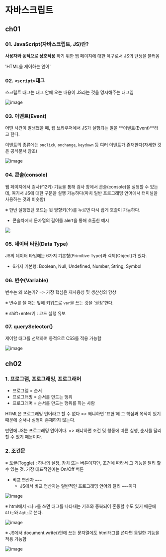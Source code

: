 # 자바스크립트

## ch01

### 01. JavaScript(자바스크립트, JS)란?

**사용자와 동적으로 상호작용** 하기 위한 웹 페이지에 대한 욕구로서 JS의 탄생을 불러옴

'HTML을 제어하는 언어'



### 02. `<script>`태그

스크립트 태그는 태그 안에 오는 내용이 JS라는 것을 명시해주는 태그임

![image](https://user-images.githubusercontent.com/93081720/159271203-4645dcbe-5ede-4dec-8259-886b02cfb851.png)



### 03. 이벤트(Event)

어떤 사건이 발생했을 때, 웹 브라우저에서 JS가 실행되는 일을 **이벤트(Event)**라고 한다.

이벤트의 종류에는 `onclick`, `onchange`, `keydown` 등 여러 이벤트가 존재한다(자세한 것은 공식문서 참조)

![image](https://user-images.githubusercontent.com/93081720/159271695-e2fc4f03-27c6-4e53-8f7e-1fa09a7bc7ed.png)



### 04. 콘솔(console)

웹 페이지에서 검사(f12키) 기능을 통해 검사 창에서 콘솔(console)을 실행할 수 있는데, 여기서 JS에 대한 구문을 실행 가능하다(마치 일반 프로그래밍 언어에서 터미널을 사용하는 것과 비슷함)

※ 한번 실행했던 코드는 윗 방향키(↑)를 누르면 다시 쉽게 호출이 가능하다.

- 콘솔차에서 문자열의 길이를 alert을 통해 호출한 예시

![](https://user-images.githubusercontent.com/93081720/159267564-69bfc3af-16f5-4754-9c39-cdc5698f8ae8.png)



### 05. 데이터 타입(Data Type)

JS의 데이터 타입에는 6가지 기본형(Primitive Type)과 객체(Object)가 있다.

- 6가지 기본형: Boolean, Null, Undefined, Number, String, Symbol



### 06. 변수(Variable)

변수는 왜 쓰는가? => 가장 핵심은 재사용성 및 생산성의 향상

※ 변수를 쓸 때는 앞에 키워드로 `var`을 쓰는 것을 '권장'한다.

※ shift+enter키 : 코드 실행 유보



### 07. querySelector()

제어할 태그를 선택하여 동적으로 CSS를 적용 가능함

![image](https://user-images.githubusercontent.com/93081720/159381871-321366e3-8638-4a42-8fd5-3bf7e0403f14.png)



## ch02

### 1. 프로그램, 프로그래밍, 프로그래머

- 프로그램 = 순서
- 프로그래밍 = 순서를 만드는 행위
- 프로그래머 = 순서를 만드는 행위를 하는 사람

HTML은 프로그래밍 언어라고 할 수 없다 => 왜냐하면 '표현'에 그 핵심과 목적이 있기 때문에 순서나 실행이 존재하지 않는다.

반면에 JS는 프로그래밍 언어이다. => 왜냐하면 조건 및 행동에 따른 실행, 순서를 달리할 수 있기 때문이다.



### 2. 조건문

※ 토글(Toggle) : 하나의 설정, 장치 또는 버튼이지만, 조건에 따라서 그 기능을 달리 할 수 있는 것. 가장 대표적인예는 On/Off 버튼

- 비교 연산자 `===`
  - JS에서 비교 연산자는 일반적인 프로그래밍 언어와 달리  `===`이다

![image](https://user-images.githubusercontent.com/93081720/159491384-01f61ec7-9b63-4d88-b421-2d62125a7a73.png)

※ html에서 `<`나 `>`를 쓰면 태그를 나타내는 기호와 중복되어 혼동할 수도 있기 때문에 `&lt;`와 `&gt;`로 쓴다.

![image](https://user-images.githubusercontent.com/93081720/159491491-1616a82c-7948-4745-9a8c-d343e123c036.png)

※ JS에서 document.write()안에 쓰는 문자열에도 html태그를 쓴다면 동일한 기능을 적용 가능함 

![image](https://user-images.githubusercontent.com/93081720/159491251-3f860383-a7f7-4455-bcbe-113ab4c3695d.png)
